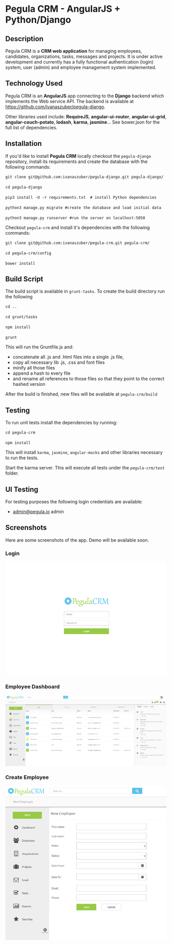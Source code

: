 # Pegula CRM - AngularJS + Python/Django

## Description

Pegula CRM is a **CRM web application** for managing employees, candidates, organizations, tasks, messages and projects. It is under active development and currently has a fully functional authentication (login) system, user (admin) and employee management system implemented.

## Technology Used

Pegula CRM is an **AngularJS** app connecting to the **Django** backend which implements the Web service API. The backend is available at  https://github.com/ivanaszuber/pegula-django.

Other libraries used include: **RequireJS**, **angular-ui-router**, **angular-ui-grid**, **angular-couch-potato**, **lodash**, **karma**, **jasmine**... See bower.json for the full list of dependencies.

## Installation

If you'd like to install **Pegula CRM** locally checkout the `pegula-django` repository, install its requirements and create the database with the following commands:

```
git clone git@github.com:ivanaszuber/pegula-django.git pegula-django/

cd pegula-django

pip3 install -U -r requirements.txt  # install Python dependencies

python3 manage.py migrate #create the database and load initial data

python3 manage.py runserver #run the server on localhost:5050

```

Checkout `pegula-crm` and install it's dependencies with the following commands:

```
git clone git@github.com:ivanaszuber/pegula-crm.git pegula-crm/

cd pegula-crm/config

bower install
```

## Build Script

The build script is available in `grunt-tasks`. To create the build directory run the following

```
cd ..

cd grunt/tasks

npm install

grunt

```

This will run the Gruntfile.js and:

- concatenate all .js and .html files into a single .js file,
- copy all necessary lib .js, .css and font files
- minify all those files
- append a hash to every file
- and rename all references to those files so that they point to the correct hashed version


After the build is finished, new files will be available at `pegula-crm/build`

## Testing

To run unit tests install the dependencies by running:

```
cd pegula-crm

npm install
```

This will install `karma`, `jasmine`, `angular-mocks` and other libraries necessary to run the tests.

Start the karma server. This will execute all tests under the `pegula-crm/test` folder.

## UI Testing

For testing purposes the following login credentials are available:

- admin@pegula.io  admin


## Screenshots

Here are some screenshots of the app. Demo will be available soon.

### Login

![](/demo/img/pegula-login.PNG)

### Employee Dashboard

![](/demo/img/pegula.PNG)

### Create Employee

![](/demo/img/pegula-employee.PNG)

